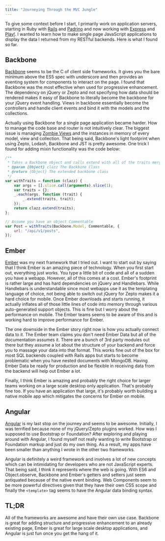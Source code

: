 ```yaml
---
title: "Journeying Through the MVC Jungle"
---
```


To give some context before I start, I primarily work on application servers, starting in Ruby with [Rails](http://rubyonrails.org/) and [Padrino](http://www.padrinorb.com/) and now working with [Express](http://expressjs.com/) and [Play!](http://www.playframework.com/). I wanted to learn how to make single page JavaScript applications to display the data I returned from my RESTful backends. Here is what I found so far.

## Backbone

[Backbone](http://backbonejs.org/) seems to be the C of client side frameworks. It gives you the bare minimum above the ES5 spec with underscore and then provides an eventing system for components to interact on the page. I found that Backbone was the most effective when used for progressive enhancement. The dependency on jQuery or Zepto and not specifying how data should be rendered makes it easy of Backbone to literally become the backbone for your jQuery event handling. Views in backbone essentially become the controllers and handle client events and bind it with the models and the collections.

Actually using Backbone for a single page application became harder. How to manage the code base and router is not intuitively clear. The biggest issue is managing [Zombie Views](http://lostechies.com/derickbailey/2011/09/15/zombies-run-managing-page-transitions-in-backbone-apps/) and the instances in memory of every model, view and collection. That being said, Backbone's light footprint when using Zepto, Lodash, Backbone and JST is pretty awesome. One trick I found for adding mixin functionality was the code below:

```js
/**
 * Takes a Backbone object and calls extend with all of the traits merged
 * @param {Object} clazz The Backbone Class
 * @return {Object} The extended backbone class
 */
var withTraits = function (clazz) {
    var args = [].slice.call(arguments).slice(1);
    var traits = {};
    _.each(args, function (trait) {
        _.extend(traits, trait);
    });
    return clazz.extend(traits);
};

// Assume you have an object Commentable
var Post = withTraits(Backbone.Model, Commentable, {
    url: "/api/v1/posts",
});
```

## Ember

[Ember](http://emberjs.com/) was my next framework that I tried out. I want to start out by saying that I think Ember is an amazing piece of technology. When you first start out, everything just works. You type a little bit of code and all of a sudden you have a webapp. However, all of this comes at a cost. Ember's footprint is rather large and has hard dependencies on jQuery and Handlebars. While Handlebars is understandable since most webapps use it as the templating language of choice, not being able to switch out jQuery for Zepto makes it a hard choice for mobile. Once Ember downloads and starts running, it actually inflates all of those little lines of code into memory through various auto-generated support objects. This is fine but I worry about the performance on mobile. The Ember teams seems to be aware of this and is working hard to improve performance for Ember.

The one downside in the Ember story right now is how you actually connect data to it. The Ember team claims you don't need Ember Data but all of the documentation assumes it. There are a bunch of 3rd party modules out there but they assume a lot about the structure of your backend and force you to massage your data into that format. This works fine out of the box for most SQL backends coupled with Rails apps but starts to become problematic when you have nested documents with MongoDB. Having Ember Data be ready for production and be flexible in receiving data from the backend will help out Ember a lot.

Finally, I think Ember is amazing and probably the right choice for larger teams working on a large scale desktop only application. That's probably fine too. If you have an application that large, it's probably worth building a native mobile app which mitigates the concerns for Ember on mobile.

## Angular

[Angular](http://angularjs.org/) is my last stop on the journey and seems to be awesome. Initially, I was terrified because none of my jQuery/Zepto plugins worked. How was I supposed to use Bootstrap or Foundation? After exploring and playing around with Angular, I found myself not really wanting to write Bootstrap or Foundation markup and just do my own thing. As a result, my apps have been smaller than anything I wrote in the other two frameworks.

Angular is definitely a weird framework and involves a lot of new concepts which can be intimidating for developers who are not JavaScript experts. That being said, I think it represents where the web is going. With ES6 and Object.observe, Backbone and Ember's getters and setters just seem antiquated because of the native event binding. Web Components seem to be more powerful directives given that they have their own CSS scope and finally the `<template>` tag seems to have the Angular data binding syntax.

## TL;DR

All of the frameworks are awesome and have their own use case. Backbone is great for adding structure and progressive enhancement to an already existing page, Ember is great for large scale desktop applications, and Angular is just fun once you get the hang of it.
